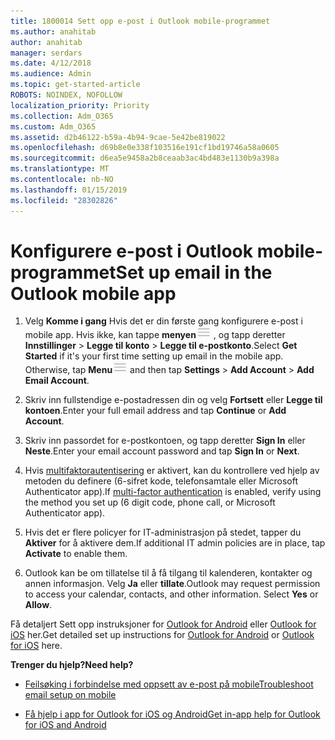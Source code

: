 ```yaml
---
title: 1800014 Sett opp e-post i Outlook mobile-programmet
ms.author: anahitab
author: anahitab
manager: serdars
ms.date: 4/12/2018
ms.audience: Admin
ms.topic: get-started-article
ROBOTS: NOINDEX, NOFOLLOW
localization_priority: Priority
ms.collection: Adm_O365
ms.custom: Adm_O365
ms.assetid: d2b46122-b59a-4b94-9cae-5e42be819022
ms.openlocfilehash: d69b8e0e338f103516e191cf1bd19746a58a0605
ms.sourcegitcommit: d6ea5e9458a2b8ceaab3ac4bd483e1130b9a398a
ms.translationtype: MT
ms.contentlocale: nb-NO
ms.lasthandoff: 01/15/2019
ms.locfileid: "28302826"
---
```

# <a name="set-up-email-in-the-outlook-mobile-app"></a><span data-ttu-id="82eeb-102">Konfigurere e-post i Outlook mobile-programmet</span><span class="sxs-lookup"><span data-stu-id="82eeb-102">Set up email in the Outlook mobile app</span></span>

1. <span data-ttu-id="82eeb-p101">Velg **Komme i gang** Hvis det er din første gang konfigurere e-post i mobile app. Hvis ikke, kan tappe **menyen**![The menyknappen](media/265b9089-9630-42dd-a244-d9a412d8fe47.png) , og tapp deretter **Innstillinger** \> **Legge til konto** \> **Legge til e-postkonto**.</span><span class="sxs-lookup"><span data-stu-id="82eeb-p101">Select **Get Started** if it's your first time setting up email in the mobile app. Otherwise, tap **Menu**![The Menu button](media/265b9089-9630-42dd-a244-d9a412d8fe47.png) and then tap **Settings** \> **Add Account** \> **Add Email Account**.</span></span> 
    
2. <span data-ttu-id="82eeb-105">Skriv inn fullstendige e-postadressen din og velg **Fortsett** eller **Legge til kontoen**.</span><span class="sxs-lookup"><span data-stu-id="82eeb-105">Enter your full email address and tap **Continue** or **Add Account**.</span></span>
    
3. <span data-ttu-id="82eeb-106">Skriv inn passordet for e-postkontoen, og tapp deretter **Sign In** eller **Neste**.</span><span class="sxs-lookup"><span data-stu-id="82eeb-106">Enter your email account password and tap **Sign In** or **Next**.</span></span> 
    
4. <span data-ttu-id="82eeb-107">Hvis [multifaktorautentisering](https://support.office.com/article/8f0454b2-f51a-4d9c-bcde-2c48e41621c6.aspx) er aktivert, kan du kontrollere ved hjelp av metoden du definere (6-sifret kode, telefonsamtale eller Microsoft Authenticator app).</span><span class="sxs-lookup"><span data-stu-id="82eeb-107">If [multi-factor authentication](https://support.office.com/article/8f0454b2-f51a-4d9c-bcde-2c48e41621c6.aspx) is enabled, verify using the method you set up (6 digit code, phone call, or Microsoft Authenticator app).</span></span> 
    
5. <span data-ttu-id="82eeb-108">Hvis det er flere policyer for IT-administrasjon på stedet, tapper du **Aktiver** for å aktivere dem.</span><span class="sxs-lookup"><span data-stu-id="82eeb-108">If additional IT admin policies are in place, tap **Activate** to enable them.</span></span> 
    
6. <span data-ttu-id="82eeb-p102">Outlook kan be om tillatelse til å få tilgang til kalenderen, kontakter og annen informasjon. Velg **Ja** eller **tillate**.</span><span class="sxs-lookup"><span data-stu-id="82eeb-p102">Outlook may request permission to access your calendar, contacts, and other information. Select **Yes** or **Allow**.</span></span> 
    
<span data-ttu-id="82eeb-111">Få detaljert Sett opp instruksjoner for [Outlook for Android](https://support.office.com/article/886db551-8dfa-4fd5-b835-f8e532091872.aspx) eller [Outlook for iOS](https://support.office.com/article/b2de2161-cc1d-49ef-9ef9-81acd1c8e234.aspx) her.</span><span class="sxs-lookup"><span data-stu-id="82eeb-111">Get detailed set up instructions for [Outlook for Android](https://support.office.com/article/886db551-8dfa-4fd5-b835-f8e532091872.aspx) or [Outlook for iOS](https://support.office.com/article/b2de2161-cc1d-49ef-9ef9-81acd1c8e234.aspx) here.</span></span> 
  
 <span data-ttu-id="82eeb-112">**Trenger du hjelp?**</span><span class="sxs-lookup"><span data-stu-id="82eeb-112">**Need help?**</span></span>
  
- [<span data-ttu-id="82eeb-113">Feilsøking i forbindelse med oppsett av e-post på mobile</span><span class="sxs-lookup"><span data-stu-id="82eeb-113">Troubleshoot email setup on mobile</span></span>](https://support.office.com/article/a264ef01-9c88-48fb-9285-7017e4f31f02.aspx)
    
- [<span data-ttu-id="82eeb-114">Få hjelp i app for Outlook for iOS og Android</span><span class="sxs-lookup"><span data-stu-id="82eeb-114">Get in-app help for Outlook for iOS and Android</span></span>](https://support.office.com/article/218a22d1-9fa5-4889-b689-de1c63493243.aspx#ID0EAABAAA=Contact_Support)
    

